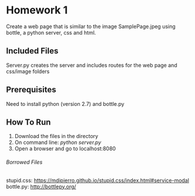 # Homework 1
Create a web page that is similar to the image SamplePage.jpeg using bottle, a python server, css and html.

## Included Files
Server.py creates the server and includes routes for the web page and css/image folders

## Prerequisites
Need to install python (version 2.7) and bottle.py

## How To Run
1. Download the files in the directory
2. On command line: *python server.py*
3. Open a browser and go to localhost:8080

###### Borrowed Files
stupid.css: https://mdipierro.github.io/stupid.css/index.html#service-modal
<br />
bottle.py: http://bottlepy.org/
